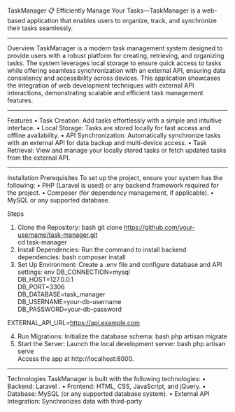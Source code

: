 TaskManager
📋 Efficiently Manage Your Tasks—TaskManager is a web-based application that enables users to organize, track, and synchronize their tasks seamlessly.
______________
Overview
TaskManager is a modern task management system designed to provide users with a robust platform for creating, retrieving, and organizing tasks. The system leverages local storage to ensure quick access to tasks while offering seamless synchronization with an external API, ensuring data consistency and accessibility across devices.
This application showcases the integration of web development techniques with external API interactions, demonstrating scalable and efficient task management features.
______________
Features
•	Task Creation: Add tasks effortlessly with a simple and intuitive interface.
•	Local Storage: Tasks are stored locally for fast access and offline availability.
•	API Synchronization: Automatically synchronize tasks with an external API for data backup and multi-device access.
•	 Task Retrieval: View and manage your locally stored tasks or fetch updated tasks from the external API.

______________
Installation
Prerequisites
To set up the project, ensure your system has the following:
•	PHP  (Laravel is used) or any backend framework required for the project.
•	Composer (for dependency management, if applicable).
•	MySQL or any supported database.

Steps
1.	Clone the Repository:
bash
git clone https://github.com/your-username/task-manager.git  
cd task-manager  
2.	Install Dependencies:
Run the command to install backend dependencies:
bash
composer install  
3.	Set Up Environment:
Create a .env file and configure database and API settings:
env
DB_CONNECTION=mysql  
DB_HOST=127.0.0.1  
DB_PORT=3306  
DB_DATABASE=task_manager  
DB_USERNAME=your-db-username  
DB_PASSWORD=your-db-password  

EXTERNAL_API_URL=https://api.example.com  
 
4.	Run Migrations:
Initialize the database schema:
bash
php artisan migrate  
5.	Start the Server:
Launch the local development server:
bash
php artisan serve  
Access the app at http://localhost:8000.
______________

Technologies
TaskManager is built with the following technologies:
•	Backend: Laravel .
•	Frontend: HTML, CSS, JavaScript, and jQuery.
•	Database: MySQL (or any supported database system).
•	External API Integration: Synchronizes data with third-party
